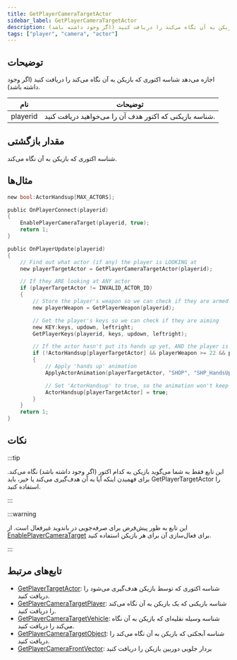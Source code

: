 ```yaml
---
title: GetPlayerCameraTargetActor
sidebar_label: GetPlayerCameraTargetActor
description: اجازه می‌دهد شناسه اکتوری که بازیکن به آن نگاه می‌کند را دریافت کنید (اگر وجود داشته باشد).
tags: ["player", "camera", "actor"]
---
```


<VersionWarn version='SA-MP 0.3.7' />

## توضیحات

اجازه می‌دهد شناسه اکتوری که بازیکن به آن نگاه می‌کند را دریافت کنید (اگر وجود داشته باشد).

| نام      | توضیحات                                      |
| -------- | ------------------------------------------------ |
| playerid | شناسه بازیکنی که اکتور هدف آن را می‌خواهید دریافت کنید. |

## مقدار بازگشتی

شناسه اکتوری که بازیکن به آن نگاه می‌کند.

## مثال‌ها

```c
new bool:ActorHandsup[MAX_ACTORS];

public OnPlayerConnect(playerid)
{
    EnablePlayerCameraTarget(playerid, true);
    return 1;
}

public OnPlayerUpdate(playerid)
{
    // Find out what actor (if any) the player is LOOKING at
    new playerTargetActor = GetPlayerCameraTargetActor(playerid);

    // If they ARE looking at ANY actor
    if (playerTargetActor != INVALID_ACTOR_ID)
    {
        // Store the player's weapon so we can check if they are armed
        new playerWeapon = GetPlayerWeapon(playerid);

        // Get the player's keys so we can check if they are aiming
        new KEY:keys, updown, leftright;
        GetPlayerKeys(playerid, keys, updown, leftright);

        // If the actor hasn't put its hands up yet, AND the player is ARMED
        if (!ActorHandsup[playerTargetActor] && playerWeapon >= 22 && playerWeapon <= 42 && keys & KEY_AIM)
        {
            // Apply 'hands up' animation
            ApplyActorAnimation(playerTargetActor, "SHOP", "SHP_HandsUp_Scr",4.1,0,0,0,1,0);

            // Set 'ActorHandsup' to true, so the animation won't keep being reapplied
            ActorHandsup[playerTargetActor] = true;
        }
    }
    return 1;
}
```

## نکات

:::tip

این تابع فقط به شما می‌گوید بازیکن به کدام اکتور (اگر وجود داشته باشد) نگاه می‌کند. برای فهمیدن اینکه آیا به آن هدف‌گیری می‌کند یا خیر، باید GetPlayerTargetActor را استفاده کنید.

:::

:::warning

این تابع به طور پیش‌فرض برای صرفه‌جویی در باندوید غیرفعال است. از [EnablePlayerCameraTarget](EnablePlayerCameraTarget) برای فعال‌سازی آن برای هر بازیکن استفاده کنید.

:::

## تابع‌های مرتبط

- [GetPlayerTargetActor](GetPlayerTargetActor): شناسه اکتوری که توسط بازیکن هدف‌گیری می‌شود را دریافت کنید.
- [GetPlayerCameraTargetPlayer](GetPlayerCameratargetPlayer): شناسه بازیکنی که یک بازیکن به آن نگاه می‌کند را دریافت کنید.
- [GetPlayerCameraTargetVehicle](GetPlayerCameraTargetVehicle): شناسه وسیله نقلیه‌ای که بازیکن به آن نگاه می‌کند را دریافت کنید.
- [GetPlayerCameraTargetObject](GetPlayerCameraTargetObject): شناسه آبجکتی که بازیکن به آن نگاه می‌کند را دریافت کنید.
- [GetPlayerCameraFrontVector](GetPlayerCaemraFrontVector): بردار جلویی دوربین بازیکن را دریافت کنید